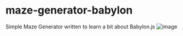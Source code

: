 # maze-generator-babylon
Simple Maze Generator written to learn a bit about Babylon.js
![image](https://user-images.githubusercontent.com/68444199/205156695-32b6900c-0a94-4993-b76e-6839a29a334f.png)
